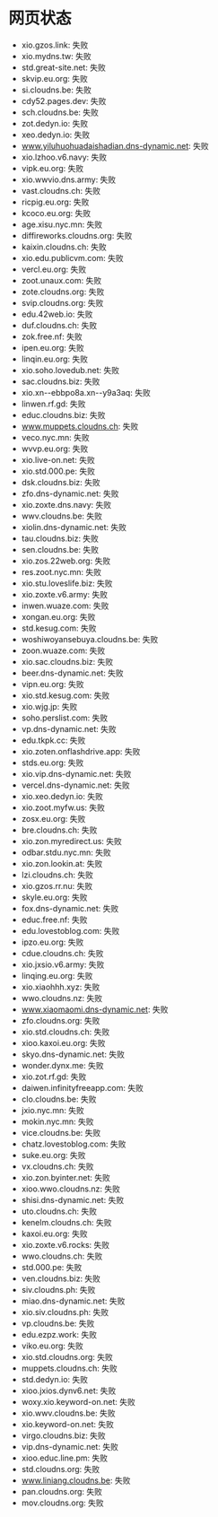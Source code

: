 # 网页状态
- xio.gzos.link: 失败
- xio.mydns.tw: 失败
- std.great-site.net: 失败
- skvip.eu.org: 失败
- si.cloudns.be: 失败
- cdy52.pages.dev: 失败
- sch.cloudns.be: 失败
- zot.dedyn.io: 失败
- xeo.dedyn.io: 失败
- www.yiluhuohuadaishadian.dns-dynamic.net: 失败
- xio.lzhoo.v6.navy: 失败
- vipk.eu.org: 失败
- xio.wwvio.dns.army: 失败
- vast.cloudns.ch: 失败
- ricpig.eu.org: 失败
- kcoco.eu.org: 失败
- age.xisu.nyc.mn: 失败
- diffireworks.cloudns.org: 失败
- kaixin.cloudns.ch: 失败
- xio.edu.publicvm.com: 失败
- vercl.eu.org: 失败
- zoot.unaux.com: 失败
- zote.cloudns.org: 失败
- svip.cloudns.org: 失败
- edu.42web.io: 失败
- duf.cloudns.ch: 失败
- zok.free.nf: 失败
- ipen.eu.org: 失败
- linqin.eu.org: 失败
- xio.soho.lovedub.net: 失败
- sac.cloudns.biz: 失败
- xio.xn--ebbpo8a.xn--y9a3aq: 失败
- linwen.rf.gd: 失败
- educ.cloudns.biz: 失败
- www.muppets.cloudns.ch: 失败
- veco.nyc.mn: 失败
- wvvp.eu.org: 失败
- xio.live-on.net: 失败
- xio.std.000.pe: 失败
- dsk.cloudns.biz: 失败
- zfo.dns-dynamic.net: 失败
- xio.zoxte.dns.navy: 失败
- wwv.cloudns.be: 失败
- xiolin.dns-dynamic.net: 失败
- tau.cloudns.biz: 失败
- sen.cloudns.be: 失败
- xio.zos.22web.org: 失败
- res.zoot.nyc.mn: 失败
- xio.stu.loveslife.biz: 失败
- xio.zoxte.v6.army: 失败
- inwen.wuaze.com: 失败
- xongan.eu.org: 失败
- std.kesug.com: 失败
- woshiwoyansebuya.cloudns.be: 失败
- zoon.wuaze.com: 失败
- xio.sac.cloudns.biz: 失败
- beer.dns-dynamic.net: 失败
- vipn.eu.org: 失败
- xio.std.kesug.com: 失败
- xio.wjg.jp: 失败
- soho.perslist.com: 失败
- vp.dns-dynamic.net: 失败
- edu.tkpk.cc: 失败
- xio.zoten.onflashdrive.app: 失败
- stds.eu.org: 失败
- xio.vip.dns-dynamic.net: 失败
- vercel.dns-dynamic.net: 失败
- xio.xeo.dedyn.io: 失败
- xio.zoot.myfw.us: 失败
- zosx.eu.org: 失败
- bre.cloudns.ch: 失败
- xio.zon.myredirect.us: 失败
- odbar.stdu.nyc.mn: 失败
- xio.zon.lookin.at: 失败
- lzi.cloudns.ch: 失败
- xio.gzos.rr.nu: 失败
- skyle.eu.org: 失败
- fox.dns-dynamic.net: 失败
- educ.free.nf: 失败
- edu.lovestoblog.com: 失败
- ipzo.eu.org: 失败
- cdue.cloudns.ch: 失败
- xio.jxsio.v6.army: 失败
- linqing.eu.org: 失败
- xio.xiaohhh.xyz: 失败
- wwo.cloudns.nz: 失败
- www.xiaomaomi.dns-dynamic.net: 失败
- zfo.cloudns.org: 失败
- xio.std.cloudns.ch: 失败
- xioo.kaxoi.eu.org: 失败
- skyo.dns-dynamic.net: 失败
- wonder.dynx.me: 失败
- xio.zot.rf.gd: 失败
- daiwen.infinityfreeapp.com: 失败
- clo.cloudns.be: 失败
- jxio.nyc.mn: 失败
- mokin.nyc.mn: 失败
- vice.cloudns.be: 失败
- chatz.lovestoblog.com: 失败
- suke.eu.org: 失败
- vx.cloudns.ch: 失败
- xio.zon.byinter.net: 失败
- xioo.wwo.cloudns.nz: 失败
- shisi.dns-dynamic.net: 失败
- uto.cloudns.ch: 失败
- kenelm.cloudns.ch: 失败
- kaxoi.eu.org: 失败
- xio.zoxte.v6.rocks: 失败
- wwo.cloudns.ch: 失败
- std.000.pe: 失败
- ven.cloudns.biz: 失败
- siv.cloudns.ph: 失败
- miao.dns-dynamic.net: 失败
- xio.siv.cloudns.ph: 失败
- vp.cloudns.be: 失败
- edu.ezpz.work: 失败
- viko.eu.org: 失败
- xio.std.cloudns.org: 失败
- muppets.cloudns.ch: 失败
- std.dedyn.io: 失败
- xioo.jxios.dynv6.net: 失败
- woxy.xio.keyword-on.net: 失败
- xio.wwv.cloudns.be: 失败
- xio.keyword-on.net: 失败
- virgo.cloudns.biz: 失败
- vip.dns-dynamic.net: 失败
- xioo.educ.line.pm: 失败
- std.cloudns.org: 失败
- www.liniang.cloudns.be: 失败
- pan.cloudns.org: 失败
- mov.cloudns.org: 失败
